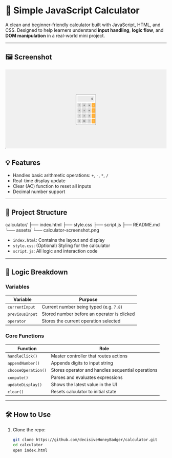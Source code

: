 # 🧮 Simple JavaScript Calculator

A clean and beginner-friendly calculator built with JavaScript, HTML, and CSS. Designed to help learners understand **input handling**, **logic flow**, and **DOM manipulation** in a real-world mini project.

---

## 🖼️ Screenshot

![Calculator Screenshot](assets/simple-js-calculator.png)

## 💡 Features

- Handles basic arithmetic operations: `+`, `-`, `*`, `/`
- Real-time display update
- Clear (AC) function to reset all inputs
- Decimal number support

---

## 📁 Project Structure

calculator/
├── index.html
├── style.css
├── script.js
├── README.md
└── assets/
└── calculator-screenshot.png

- `index.html`: Contains the layout and display
- `style.css`: (Optional) Styling for the calculator
- `script.js`: All logic and interaction code

---

## 🧠 Logic Breakdown

### Variables

| Variable        | Purpose                                     |
| --------------- | ------------------------------------------- |
| `currentInput`  | Current number being typed (e.g. `7.8`)     |
| `previousInput` | Stored number before an operator is clicked |
| `operator`      | Stores the current operation selected       |

### Core Functions

| Function            | Role                                              |
| ------------------- | ------------------------------------------------- |
| `handleClick()`     | Master controller that routes actions             |
| `appendNumber()`    | Appends digits to input string                    |
| `chooseOperation()` | Stores operator and handles sequential operations |
| `compute()`         | Parses and evaluates expressions                  |
| `updateDisplay()`   | Shows the latest value in the UI                  |
| `clear()`           | Resets calculator to initial state                |

---

## 🛠️ How to Use

1. Clone the repo:
   ```bash
   git clone https://github.com/decisiveHoneyBadger/calculator.git
   cd calculator
   open index.html
   ```

